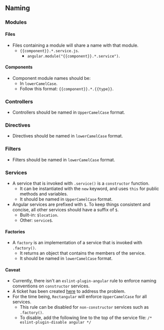 ## Naming

### Modules

#### Files
- Files containing a module will share a name with that module.
	- `{{component}}.*.service.js`.
		- `angular.module("{{component}}.*.service")`.

#### Components
- Component module names should be:
	- In `lowerCamelCase`.
	- Follow this format: `{{component}}.*.{{type}}`.
	
### Controllers
- Controllers should be named in `UpperCamelCase` format.

### Directives
- Directives should be named in `lowerCamelCase` format.

### Filters
- Filters should be named in `lowerCamelCase` format.

### Services
- A service that is invoked with `.service()` is a `constructor` function.
	- It can be instantiated with the `new` keyword, and uses `this` for public methods and variables.
	- It should be named in `UpperCamelCase` format.
- Angular services are prefixed with `$`. To keep things consistent and concise, all other services should have a suffix of `$`.
	- Built-in: `$location`.
	- Other: `service$`.

#### Factories
- A `factory` is an implementation of a service that is invoked with `.factory()`.
	- It returns an object that contains the members of the service.
	- It should be named in `lowerCamelCase` format.

#### Caveat
- Currently, there isn't an `eslint-plugin-angular` rule to enforce naming conventions on `constructor` services.
- A ticket has been created [here](https://github.com/Gillespie59/eslint-plugin-angular/issues/418) to address the problem.
- For the time being, `Rectangular` will enforce `UpperCamelCase` for all services.
	- This rule can be disabled for `non-constructor` services such as `.factory()`.
	- To disable, add the following line to the top of the service file: `/* eslint-plugin-disable angular */`